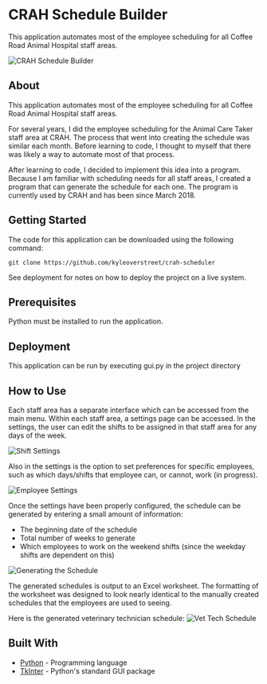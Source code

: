 # CRAH Schedule Builder

This application automates most of the employee scheduling for all Coffee Road Animal Hospital staff areas.

![CRAH Schedule Builder](img/main.png "CRAH Schedule Builder")

## About

This application automates most of the employee scheduling for all Coffee Road Animal Hospital staff areas.

For several years, I did the employee scheduling for the Animal Care Taker staff area at CRAH. The process that went into creating the schedule was similar each month. Before learning to code, I thought to myself that there was likely a way to automate most of that process.

After learning to code, I decided to implement this idea into a program. Because I am familiar with scheduling needs for all staff areas, I created a program that can generate the schedule for each one. The program is currently used by CRAH and has been since March 2018.

## Getting Started

The code for this application can be downloaded using the following command:

```
git clone https://github.com/kyleoverstreet/crah-scheduler
```

See deployment for notes on how to deploy the project on a live system.

## Prerequisites

Python must be installed to run the application.

## Deployment

This application can be run by executing gui.py in the project directory

## How to Use

Each staff area has a separate interface which can be accessed from the main menu. Within each staff area, a settings page can be accessed. In the settings, the user can edit the shifts to be assigned in that staff area for any days of the week.

![Shift Settings](img/edit_shifts.png "Shift Settings")

Also in the settings is the option to set preferences for specific employees, such as which days/shifts that employee can, or cannot, work (in progress).

![Employee Settings](img/employee_settings.png "Employee Settings")

Once the settings have been properly configured, the schedule can be generated by entering a small amount of information:
* The beginning date of the schedule
* Total number of weeks to generate
* Which employees to work on the weekend shifts (since the weekday shifts are dependent on this)

![Generating the Schedule](img/generate.png "Generating the Schedule")

The generated schedules is output to an Excel worksheet. The formatting of the worksheet was designed to look nearly identical to the manually created schedules that the employees are used to seeing.

Here is the generated veterinary technician schedule:
![Vet Tech Schedule](img/tech_schedule.png "Vet Tech Schedule")

## Built With

* [Python](https://www.python.org/) - Programming language
* [TkInter](https://wiki.python.org/moin/TkInter) - Python's standard GUI package
